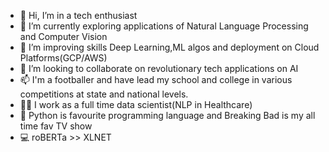 - 👋 Hi, I’m in a tech enthusiast
- 👀 I’m currently exploring applications of Natural Language Processing and Computer Vision 
- 🌱 I’m improving skills Deep Learning,ML algos and deployment on Cloud Platforms(GCP/AWS)
- 💞️ I’m looking to collaborate on revolutionary tech applications on AI
- 📫 I'm a footballer and have lead my school and college in various competitions at state and national levels.
- 👨‍🏫 I work as a full time data scientist(NLP in Healthcare)
- 👨‍ Python is favourite programming language and Breaking Bad is my all time fav TV show
- 💻 roBERTa >> XLNET

<!---
sockthem/sockthem is a ✨ special ✨ repository because its `README.md` (this file) appears on your GitHub profile.
You can click the Preview link to take a look at your changes.
--->
